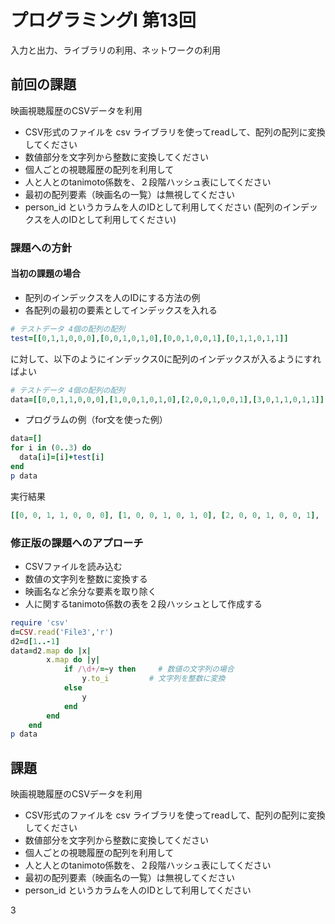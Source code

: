 # プログラミングI 第13回

入力と出力、ライブラリの利用、ネットワークの利用

## 前回の課題

映画視聴履歴のCSVデータを利用

* CSV形式のファイルを csv ライブラリを使ってreadして、配列の配列に変換してください
* 数値部分を文字列から整数に変換してください
* 個人ごとの視聴履歴の配列を利用して
* 人と人とのtanimoto係数を、２段階ハッシュ表にしてください
* 最初の配列要素（映画名の一覧）は無視してください
* person_id というカラムを人のIDとして利用してください
(配列のインデックスを人のIDとして利用してください)

### 課題への方針

#### 当初の課題の場合

* 配列のインデックスを人のIDにする方法の例
* 各配列の最初の要素としてインデックスを入れる

```ruby
# テストデータ 4個の配列の配列
test=[[0,1,1,0,0,0],[0,0,1,0,1,0],[0,0,1,0,0,1],[0,1,1,0,1,1]]
```

に対して、以下のようにインデックス0に配列のインデックスが入るようにすればよい

```ruby
# テストデータ 4個の配列の配列
data=[[0,0,1,1,0,0,0],[1,0,0,1,0,1,0],[2,0,0,1,0,0,1],[3,0,1,1,0,1,1]]
```

* プログラムの例（for文を使った例）

```ruby
data=[]
for i in (0..3) do
  data[i]=[i]+test[i]
end
p data
```

実行結果

```ruby
[[0, 0, 1, 1, 0, 0, 0], [1, 0, 0, 1, 0, 1, 0], [2, 0, 0, 1, 0, 0, 1], [3, 0, 1, 1, 0, 1, 1]]
```

### 修正版の課題へのアプローチ

* CSVファイルを読み込む
* 数値の文字列を整数に変換する
* 映画名など余分な要素を取り除く
* 人に関するtanimoto係数の表を２段ハッシュとして作成する


```ruby
require 'csv'
d=CSV.read('File3','r')
d2=d[1..-1]
data=d2.map do |x|
        x.map do |y|
            if /\d+/=~y then	 # 数値の文字列の場合
                y.to_i         # 文字列を整数に変換
            else
                y
            end
        end
    end
p data
```



## 課題

映画視聴履歴のCSVデータを利用

* CSV形式のファイルを csv ライブラリを使ってreadして、配列の配列に変換してください
* 数値部分を文字列から整数に変換してください
* 個人ごとの視聴履歴の配列を利用して
* 人と人とのtanimoto係数を、２段階ハッシュ表にしてください
* 最初の配列要素（映画名の一覧）は無視してください
* person_id というカラムを人のIDとして利用してください


3